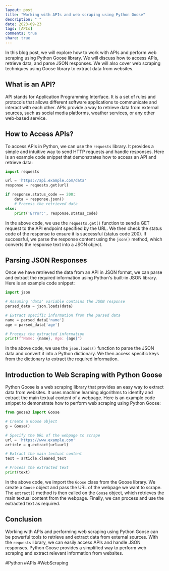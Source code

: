 ```yaml
---
layout: post
title: "Working with APIs and web scraping using Python Goose"
description: " "
date: 2023-09-23
tags: [APIs]
comments: true
share: true
---
```


In this blog post, we will explore how to work with APIs and perform web scraping using Python Goose library. We will discuss how to access APIs, retrieve data, and parse JSON responses. We will also cover web scraping techniques using Goose library to extract data from websites.

## What is an API?

API stands for Application Programming Interface. It is a set of rules and protocols that allows different software applications to communicate and interact with each other. APIs provide a way to retrieve data from external sources, such as social media platforms, weather services, or any other web-based service.

## How to Access APIs?

To access APIs in Python, we can use the `requests` library. It provides a simple and intuitive way to send HTTP requests and handle responses. Here is an example code snippet that demonstrates how to access an API and retrieve data:

```python
import requests

url = 'https://api.example.com/data'
response = requests.get(url)

if response.status_code == 200:
    data = response.json()
    # Process the retrieved data
else:
    print('Error:', response.status_code)
```

In the above code, we use the `requests.get()` function to send a GET request to the API endpoint specified by the URL. We then check the status code of the response to ensure it is successful (status code 200). If successful, we parse the response content using the `json()` method, which converts the response text into a JSON object.

## Parsing JSON Responses

Once we have retrieved the data from an API in JSON format, we can parse and extract the required information using Python's built-in JSON library. Here is an example code snippet:

```python
import json

# Assuming 'data' variable contains the JSON response
parsed_data = json.loads(data)

# Extract specific information from the parsed data
name = parsed_data['name']
age = parsed_data['age']

# Process the extracted information
print(f"Name: {name}, Age: {age}")
```

In the above code, we use the `json.loads()` function to parse the JSON data and convert it into a Python dictionary. We then access specific keys from the dictionary to extract the required information.

## Introduction to Web Scraping with Python Goose

Python Goose is a web scraping library that provides an easy way to extract data from websites. It uses machine learning algorithms to identify and extract the main textual content of a webpage. Here is an example code snippet to demonstrate how to perform web scraping using Python Goose:

```python
from goose3 import Goose

# Create a Goose object
g = Goose()

# Specify the URL of the webpage to scrape
url = 'https://www.example.com'
article = g.extract(url=url)

# Extract the main textual content
text = article.cleaned_text

# Process the extracted text
print(text)
```

In the above code, we import the `Goose` class from the Goose library. We create a `Goose` object and pass the URL of the webpage we want to scrape. The `extract()` method is then called on the `Goose` object, which retrieves the main textual content from the webpage. Finally, we can process and use the extracted text as required.

## Conclusion

Working with APIs and performing web scraping using Python Goose can be powerful tools to retrieve and extract data from external sources. With the `requests` library, we can easily access APIs and handle JSON responses. Python Goose provides a simplified way to perform web scraping and extract relevant information from websites.

#Python #APIs #WebScraping